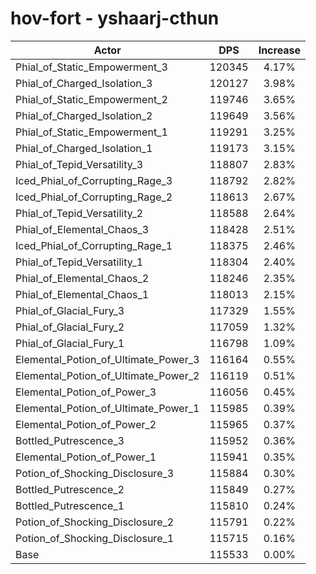 # hov-fort - yshaarj-cthun
| Actor | DPS | Increase |
|---|:---:|:---:|
|Phial_of_Static_Empowerment_3|120345|4.17%|
|Phial_of_Charged_Isolation_3|120127|3.98%|
|Phial_of_Static_Empowerment_2|119746|3.65%|
|Phial_of_Charged_Isolation_2|119649|3.56%|
|Phial_of_Static_Empowerment_1|119291|3.25%|
|Phial_of_Charged_Isolation_1|119173|3.15%|
|Phial_of_Tepid_Versatility_3|118807|2.83%|
|Iced_Phial_of_Corrupting_Rage_3|118792|2.82%|
|Iced_Phial_of_Corrupting_Rage_2|118613|2.67%|
|Phial_of_Tepid_Versatility_2|118588|2.64%|
|Phial_of_Elemental_Chaos_3|118428|2.51%|
|Iced_Phial_of_Corrupting_Rage_1|118375|2.46%|
|Phial_of_Tepid_Versatility_1|118304|2.40%|
|Phial_of_Elemental_Chaos_2|118246|2.35%|
|Phial_of_Elemental_Chaos_1|118013|2.15%|
|Phial_of_Glacial_Fury_3|117329|1.55%|
|Phial_of_Glacial_Fury_2|117059|1.32%|
|Phial_of_Glacial_Fury_1|116798|1.09%|
|Elemental_Potion_of_Ultimate_Power_3|116164|0.55%|
|Elemental_Potion_of_Ultimate_Power_2|116119|0.51%|
|Elemental_Potion_of_Power_3|116056|0.45%|
|Elemental_Potion_of_Ultimate_Power_1|115985|0.39%|
|Elemental_Potion_of_Power_2|115965|0.37%|
|Bottled_Putrescence_3|115952|0.36%|
|Elemental_Potion_of_Power_1|115941|0.35%|
|Potion_of_Shocking_Disclosure_3|115884|0.30%|
|Bottled_Putrescence_2|115849|0.27%|
|Bottled_Putrescence_1|115810|0.24%|
|Potion_of_Shocking_Disclosure_2|115791|0.22%|
|Potion_of_Shocking_Disclosure_1|115715|0.16%|
|Base|115533|0.00%|
